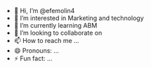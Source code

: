 - 👋 Hi, I’m @efemolin4
- 👀 I’m interested in Marketing and technology 
- 🌱 I’m currently learning ABM
- 💞️ I’m looking to collaborate on 
- 📫 How to reach me ...
- 😄 Pronouns: ...
- ⚡ Fun fact: ...

<!---
efemolin4/efemolin4 is a ✨ special ✨ repository because its `README.md` (this file) appears on your GitHub profile.
You can click the Preview link to take a look at your changes.
--->
